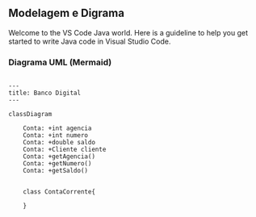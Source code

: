 ## Modelagem e Digrama

Welcome to the VS Code Java world. Here is a guideline to help you get started to write Java code in Visual Studio Code.

### Diagrama UML (Mermaid)
```mermaid

---
title: Banco Digital
---

classDiagram
    
    Conta: +int agencia
    Conta: +int numero
    Conta: +double saldo
    Conta: +Cliente cliente
    Conta: +getAgencia()
    Conta: +getNumero()
    Conta: +getSaldo()
    

    class ContaCorrente{
     
    }




```